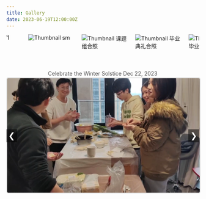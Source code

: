 ```yaml
---
title: Gallery
date: 2023-06-19T12:00:00Z
---
```


<style>
    h1 {
        text-align: center;
        margin-bottom: 2px; /* 减小标题下方的间距 */
    }

    .gallery {
        display: flex;
        flex-direction: column;
        align-items: center;
        margin-top: 3px; /* 减小整个gallery的上边距 */
    }

    .gallery-thumbnails {
        display: flex;
        justify-content: center;
        gap: 10px; /* 减小缩略图之间的间距 */
        overflow-x: auto;
        width: 100%; /* 利用更大区域来显示缩略图 */
        margin-bottom: 2px; /* 减小缩略图和描述之间的间距 */
    }

    .thumbnail-container {
        display: flex;
        flex-direction: column;
        align-items: center;
        cursor: pointer;
    }

    .thumbnail-container img {
        width: 130px; /* 调整缩略图的宽度 */
        height: 90px; /* 调整缩略图的高度 */
        transition: transform 0.3s;
    }

    .thumbnail-container img:hover {
        transform: scale(1.1);
        border: 2px solid #ddd;
        border-radius: 5px;
    }

    .thumbnail-container p {
        margin-top: 2px; /* 减小描述和缩略图之间的间距 */
        font-size: 0.9em; /* 调整描述文本的大小 */
        color: #777;
        text-align: center;
    }

    .gallery-main {
        width: 100%; /* 利用父容器的宽度 */
        max-width: 2000px; /* 设置最大宽度 */
        text-align: center;
        position: relative;
        margin: 0 auto; /* 水平居中 */
    }

    .gallery-main img {
        max-width: 100%; /* 图片最大宽度为100%，以免在小屏幕上拉伸过大 */
        height: auto;
        border: 2px solid #ddd;
        border-radius: 5px;
        transition: opacity 2s ease-in-out; /* 过渡效果时间 */
        opacity: 1;
    }

    #mainImageDescription {
        margin-top: 2px; /* 减小描述和缩略图之间的间距 */
        margin-bottom: 2px; /* 减小描述和主图之间的间距 */
        font-size: 1em; /* 调整描述文本的大小 */
        color: #555;
        transition: opacity 2s ease-in-out; /* 将过渡效果时间增加到2秒 */
        opacity: 1;
    }

    .gallery-nav {
        position: absolute;
        top: 50%;
        transform: translateY(-50%);
        background-color: rgba(0, 0, 0, 0.5);
        color: white;
        border: none;
        font-size: 1.5em; /* 调整导航按钮的大小 */
        padding: 5px; /* 减小按钮的内边距 */
        cursor: pointer;
        z-index: 1;
    }

    .gallery-nav.left {
        left: 0;
    }

    .gallery-nav.right {
        right: 0;
    }
</style>

<div class="gallery">
    <div class="gallery-thumbnails">
        <div class="thumbnail-container" onclick="showImage(0, true)">
            <img src="/images/dz.jpg" alt="Thumbnail dz">
        </div>
        <div class="thumbnail-container" onclick="showImage(1, true)">
            <img src="/images/f1.jpg" alt="Thumbnail f1">
        </div>
        <div class="thumbnail-container" onclick="showImage(2, true)">
            <img src="/images/rafting1.jpg" alt="Thumbnail rafting1">
        </div>
        <div class="thumbnail-container" onclick="showImage(3, true)">
            <img src="/images/sm.jpg" alt="Thumbnail sm">
        </div>
        <div class="thumbnail-container" onclick="showImage(4, true)">
            <img src="/images/课题组合照.jpg" alt="Thumbnail 课题组合照">
        </div>
        <div class="thumbnail-container" onclick="showImage(5, true)">
            <img src="/images/毕业典礼合照.jpg" alt="Thumbnail 毕业典礼合照">
        </div>
        <div class="thumbnail-container" onclick="showImage(6, true)">
            <img src="/images/龙林毕业聚餐.jpg" alt="Thumbnail 龙林毕业聚餐">
        </div>
    </div>
    <p id="mainImageDescription">Celebrate the Winter Solstice  Dec 22, 2023</p>
    <div class="gallery-main">
        <button class="gallery-nav left" onclick="showPreviousImage()">&#10094;</button>
        <img src="/images/dz.jpg" alt="Main Image" id="mainImage">
        <button class="gallery-nav right" onclick="showNextImage()">&#10095;</button>
    </div>
</div>

<script>
    const images = [
        {
            src: '/images/dz.jpg',
            description: 'Celebrate the Winter Solstice - Dec 22, 2023'
        },
        {
            src: '/images/f1.jpg',
            description: 'Camping trip at Shimen - Jan 7, 2024'
        },
        {
            src: '/images/rafting1.jpg',
            description: 'First team-building activity, white-water rafting - Jul 25, 2023'
        },
        {
            src: '/images/sm.jpg',
            description: 'Camping trip at Shimen - Jan 7, 2024'
        },
        {
            src: '/images/课题组合照.jpg',
            description: 'College photo day - Jun 7, 2024'
        },
        {
            src: '/images/毕业典礼合照.jpg',
            description: 'College graduation ceremony - Jun 18, 2024'
        },
        {
            src: '/images/龙林毕业聚餐.jpg',
            description: 'Undergraduate graduation dinner - Jun 19, 2024'
        }
    ];

    let currentIndex = 0;
    let autoSwitchInterval;
    const transitionTime = 2000; // 2秒
    const quickTransitionTime = 500; // 0.5秒

    function showImage(index, quick = false) {
        currentIndex = index;
        const mainImage = document.getElementById('mainImage');
        const mainImageDescription = document.getElementById('mainImageDescription');

        if (quick) {
            mainImage.style.transition = `opacity ${quickTransitionTime}ms ease-in-out`;
            mainImageDescription.style.transition = `opacity ${quickTransitionTime}ms ease-in-out`;
        } else {
            mainImage.style.transition = `opacity ${transitionTime}ms ease-in-out`;
            mainImageDescription.style.transition = `opacity ${transitionTime}ms ease-in-out`;
        }

        // 淡出效果
        mainImage.style.opacity = 0;
        mainImageDescription.style.opacity = 0;

        setTimeout(() => {
            mainImage.src = images[index].src;
            mainImageDescription.textContent = images[index].description;

            // 淡入效果
            mainImage.style.opacity = 1;
            mainImageDescription.style.opacity = 1;
        }, quick ? quickTransitionTime : transitionTime);

        resetAutoSwitch();
    }

    function showNextImage() {
        currentIndex = (currentIndex + 1) % images.length;
        showImage(currentIndex, true);
    }

    function showPreviousImage() {
        currentIndex = (currentIndex - 1 + images.length) % images.length;
        showImage(currentIndex, true);
    }

    function autoSwitchImages() {
        autoSwitchInterval = setInterval(showNextImage, 5000); // 将间隔时间改为5000毫秒（5秒）
    }

    function resetAutoSwitch() {
        clearInterval(autoSwitchInterval);
        autoSwitchImages();
    }

    document.addEventListener('DOMContentLoaded', () => {
        autoSwitchImages();
    });
</script>
